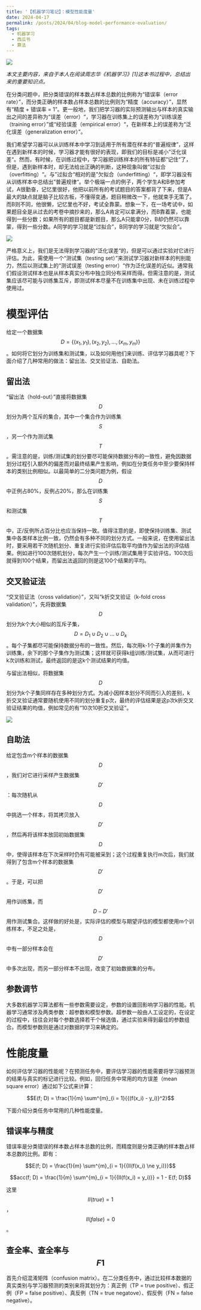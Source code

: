 ```yaml
---
title: '【机器学习笔记】：模型性能度量'
date: 2024-04-17
permalink: /posts/2024/04/blog-model-performance-evaluation/
tags:
  - 机器学习
  - 西瓜书
  - 算法
---
```

<img src='/images/blog/2024-model-performance-evaluation/model-performance-evaluation-1.jpeg'>

*本文主要内容，来自于本人在阅读周志华《机器学习》[1]这本书过程中，总结出来的重要知识点。*

在分类问题中，把分类错误的样本数占样本总数的比例称为“错误率（error rate）”，而分类正确的样本数占样本总数的比例则为“精度（accuracy）”，显然有“精度 + 错误率 = 1”。更一般地，我们把学习器的实际预测输出与样本的真实输出之间的差异称为“误差（error）“，学习器在训练集上的误差称为“训练误差（training error）”或“经验误差（empirical error）“，在新样本上的误差称为“泛化误差（generalization error）”。

我们希望学习器可以从训练样本中学习到适用于所有潜在样本的“普遍规律”，这样在遇到新样本的时候，学习器才能有很好的表现，即我们的目标是减小”泛化误差“。然而，有时候，在训练过程中，学习器把训练样本的所有特征都”记住“了，但是，遇到新样本时，却无法给出正确的判断，这种现象叫做”过拟合（overfitting）“。与”过拟合“相对的是”欠拟合（underfitting）“，即学习器没有从训练样本中总结出”普遍规律“。举个极端一点的例子，两个学生A和B参加考试，A很勤奋，记忆里很好，他把以前所有的考试题目的答案都背了下来，但是A最大的缺点就是脑子比较古板，不懂得变通，题目稍微改一下，他就束手无策了。而B则不同，他很懒，记忆里也不好，考试全靠蒙。想象一下，在一场考试中，如果题目全是从过去的考卷中摘抄来的，那么A肯定可以拿满分，而B靠着蒙，也能得到一些分数；如果所有的题目都是新题目，那么A只能拿0分，B却仍然可以靠蒙，得到一些分数。A同学的学习就是“过拟合”，B同学的学习就是“欠拟合”。

<img src='/images/blog/2024-model-performance-evaluation/model-performance-evaluation-2.webp'>

严格意义上，我们是无法得到学习器的“泛化误差“的，但是可以通过实验对它进行评估。为此，需使用一个“测试集（testing set）”来测试学习器对新样本的判别能力，然后以测试集上的“测试误差（testing error）“作为泛化误差的近似。通常我们假设测试样本也是从样本真实分布中独立同分布采样而得。但需注意的是，测试集应该尽可能与训练集互斥，即测试样本尽量不在训练集中出现、未在训练过程中使用过。

模型评估
======
给定一个数据集$$D = \{(x_1, y_1), (x_2, y_2),...,(x_m, y_m)\}$$。如何将它划分为训练集和测试集，以及如何用他们来训练、评估学习器具呢？下面介绍了几种常用的做法：留出法、交叉验证法、自助法。

留出法
------
“留出法（hold-out）”直接将数据集$$D$$划分为两个互斥的集合，其中一个集合作为训练集$$S$$，另一个作为测试集$$T$$。需注意的是，训练/测试集的划分要尽可能保持数据分布的一致性，避免因数据划分过程引入额外的偏差而对最终结果产生影响，例如在分类任务中至少要保持样本的类别比例相似。以最简单的二分类问题为例，假设$$D$$中正例占80%，反例占20%，那么在训练集$$S$$和测试集$$T$$中，正/反例所占百分比也应当保持一致。值得注意的是，即使保持训练集、测试集中各类样本比例一致，仍然会有多种不同的划分方式。一般来说，在使用留出法时，要采用若干次随机划分、重复进行实验评估后取平均值作为留出法的评估结果。例如进行100次随机划分，每次产生一个训练/测试集用于实验评估，100次后就得到100个结果，而留出法返回的则是这100个结果的平均。

交叉验证法
------
“交叉验证法（cross validation）”，又叫“k折交叉验证（k-fold cross validation）”，先将数据集$$D$$划分为k个大小相似的互斥子集， $$D = D_1 \cup D_2 \cup ... \cup D_k$$。每个子集都尽可能保持数据分布的一致性。然后，每次用k-1个子集的并集作为训练集，余下的那个子集作为测试集；这样就可获得k组训练/测试集，从而可进行k次训练和测试，最终返回的是这k个测试结果的均值。 

与留出法相似，将数据集$$D$$划分为k个子集同样存在多种划分方式。为减小因样本划分不同而引入的差别，k折交叉验证通常要随机使用不同的划分重复p次，最终的评估结果是这p次k折交叉验证结果的均值，例如常见的有“10次10折交叉验证”。

<img src='/images/blog/2024-model-performance-evaluation/model-performance-evaluation-3.webp'>

自助法
------
给定包含m个样本的数据集$$D$$，我们对它进行采样产生数据集$$D'$$：每次随机从$$D$$中挑选一个样本，将其拷贝放入$$D'$$，然后再将该样本放回初始数据集$$D$$中，使得该样本在下次采样时仍有可能被采到；这个过程重复执行m次后，我们就得到了包含m个样本的数据集$$D'$$。于是，可以把$$D'$$用作训练集，而$$D-D'$$用作测试集合。这样做的好处是，实际评估的模型与期望评估的模型都使用m个训练样本，不足之处是，$$D$$中有一部分样本会在$$D'$$中多次出现，而另一部分样本不出现，改变了初始数据集的分布。

参数调节
------
大多数机器学习算法都有一些参数需要设定，参数的设置回影响学习器的性能。机器学习通常涉及两类参数：超参数和模型参数。超参数一般由人工设定的，在设定的过程中，往往会对每个参数选择若干个候选值，通过实验来得到最佳的参数组合。而模型参数则是通过对数据的学习来确定的。

性能度量
======
如何评估学习器的性能呢？在预测任务中，要评估学习器的性能需要将学习器预测的结果与真实的标记进行比较。例如，回归任务中常用的均方误差（mean square error）通过如下公式来计算：

$$E(f; D) = \frac{1}{m} \sum^{m}_{i = 1}{{(f(x_i) - y_i)}^2}$$

下面介绍分类任务中常用的几种性能度量。

错误率与精度
------
错误率是分类错误的样本数占样本总数的比例，而精度则是分类正确的样本数占样本总数的比例。即有：

$$E(f; D) = \frac{1}{m} \sum^{m}_{i = 1}{{II(f(x_i) \ne y_i)}}$$

$$acc(f; D) = \frac{1}{m} \sum^{m}_{i = 1}{{II(f(x_i) = y_i)}} = 1 - E(f; D)$$

这里$$II(true) = 1$$， $$II(false) = 0$$。

查全率、查全率与$$F1$$
------
首先介绍混淆矩阵（confusion matrix）。在二分类任务中，通过比较样本数据的真实类别与学习器预测的类别来将其划分为：真正例（TP = true positive）、假正例（FP = false positive）、真反例（TN = true negatove）、假反例（FN = false negative）。